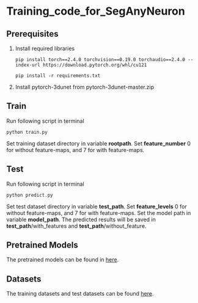 # Training_code_for_SegAnyNeuron

## Prerequisites

1. Install required libraries

   ```
   pip install torch==2.4.0 torchvision==0.19.0 torchaudio==2.4.0 --index-url https://download.pytorch.org/whl/cu121
   
   pip install -r requirements.txt
   ```

   

2. Install pytorch-3dunet from pytorch-3dunet-master.zip

   

## Train

Run following script in terminal

```
python train.py
```

Set training dataset directory in variable **rootpath**. Set **feature_number** 0 for without feature-maps, and 7 for with feature-maps.

## Test

Run following script in terminal

```
python predict.py
```

Set test dataset directory in variable **test_path**. Set **feature_levels** 0 for without feature-maps, and 7 for with feature-maps. Set the model path in variable **model_path**. The predicted results will be saved in **test_path**/with_features and **test_path**/without_feature. 



## Pretrained Models

The pretrained models can be found in [here](https://github.com/FateUBW0227/Training_code_for_SegAnyNeuron/tree/main/pretrained_models).

## Datasets

The training datasets and test datasets can be found [here](https://zenodo.org/uploads/15293756). 

